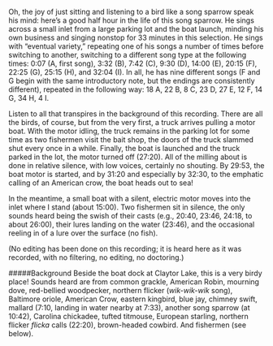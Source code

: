 Oh, the joy of just sitting and listening to a bird like a song sparrow speak his mind: here’s a good half hour in the life of this song sparrow. He sings across a small inlet from a large parking lot and the boat launch, minding his own business and singing nonstop for 33 minutes in this selection. He sings with “eventual variety,” repeating one of his songs a number of times before switching to another, switching to a different song type at the following times: 0:07 (A, first song), 3:32 (B), 7:42 (C), 9:30 (D), 14:00 (E), 20:15 (F), 22:25 (G), 25:15 (H), and 32:04 (I). In all, he has nine different songs (F and G begin with the same introductory note, but the endings are consistently different), repeated in the following way: 18 A, 22 B, 8 C, 23 D, 27 E, 12 F, 14 G, 34 H, 4 I.

Listen to all that transpires in the background of this recording. There are all the birds, of course, but from the very first, a truck arrives pulling a motor boat. With the motor idling, the truck remains in the parking lot for some time as two fishermen visit the bait shop, the doors of the truck slammed shut every once in a while. Finally, the boat is launched and the truck parked in the lot, the motor turned off (27:20). All of the milling about is done in relative silence, with low voices, certainly no shouting. By 29:53, the boat motor is started, and by 31:20 and especially by 32:30, to the emphatic calling of an American crow, the boat heads out to sea!
 
In the meantime, a small boat with a silent, electric motor moves into the inlet where I stand (about 15:00). Two fishermen sit in silence, the only sounds heard being the swish of their casts (e.g., 20:40, 23:46, 24:18, to about 26:00), their lures landing on the water (23:46), and the occasional reeling in of a lure over the surface (no fish). 

(No editing has been done on this recording; it is heard here as it was recorded, with no filtering, no editing, no doctoring.)

#####Background
Beside the boat dock at Claytor Lake, this is a very birdy place! Sounds heard are from common grackle, American Robin, mourning dove, red-bellied woodpecker, northern flicker (_wik-wik-wik_ song), Baltimore oriole, American Crow, eastern kingbird, blue jay, chimney swift, mallard (7:10, landing in water nearby at 7:33), another song sparrow (at 10:42), Carolina chickadee, tufted titmouse, European starling, northern flicker _flicka_ calls (22:20), brown-headed cowbird. And fishermen (see below).
